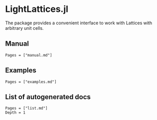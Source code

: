 # LightLattices.jl

The package provides a convenient interface to work with Lattices with arbitrary unit cells.

## Manual

```@contents
Pages = ["manual.md"]
```

## Examples

```@contents
Pages = ["examples.md"]
```

## List of autogenerated docs

```@contents
Pages = ["list.md"]
Depth = 1
```
